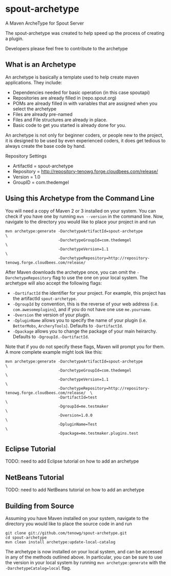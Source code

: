 spout-archetype
===============

A Maven ArcheType for Spout Server

The spout-archetype was created to help speed up the process of creating a plugin.

Developers please feel free to contribute to the archetype

What is an Archetype
--------------------
An archetype is basically a template used to help create maven applications. They include:

* Dependencies needed for basic operation (in this case spoutapi)
* Repositories are already filled in (repo.spout.org)
* POMs are already filled in with variables that are assigned when you select the archetype
* Files are already pre-named
* Files and File structures are already in place.
* Basic code to get you started is already done for you.

An archetype is not only for beginner coders, or people new to the project, it is designed to be used by even experienced coders, it does get tedious to always create the base code by hand.

Repository Settings

* ArtifactId = spout-archetype
* Repository = http://repository-tenowg.forge.cloudbees.com/release/
* Version = 1.0
* GroupID = com.thedemgel

Using this Archetype from the Command Line
------------------------------------------
You will need a copy of Maven 2 or 3 installed on your system. You can check if you have one by running `mvn --version` in the command line. Now, navigate to the directory you would like to place your project in and run

	mvn archetype:generate -DarchetypeArtifactId=spout-archetype                                        \
	                       -DarchetypeGroupId=com.thedemgel                                             \
	                       -DarchetypeVersion=1.1                                                       \
	                       -DarchetypeRepository=http://repository-tenowg.forge.cloudbees.com/release/

After Maven downloads the archetype once, you can omit the `-DarchetypeRepository` flag to use the one on your local system. The archetype will also accept the following flags:

* `-DartifactId` the identifier for your project. For example, this project has the artifactId `spout-archetype`.
* `-DgroupId` by convention, this is the reverse of your web address (i.e. `com.awesomeplugins`), and if you do not have one use `me.yourname`.
* `-Dversion` the version of your plugin.
* `-DpluginName` allows you to specify the name of your plugin (i.e. `BetterMobs`, `ArcheryTools`). Defaults to `-DartifactId`.
* `-Dpackage` allows you to change the package of your main heirarchy. Defaults to `-DgroupId.-DartifactId`.

Note that if you do not specify these flags, Maven will prompt you for them. A more complete example might look like this:

	mvn archetype:generate -DarchetypeArtifactId=spout-archetype                                        \
	                       -DarchetypeGroupId=com.thedemgel                                             \
	                       -DarchetypeVersion=1.1                                                       \
	                       -DarchetypeRepository=http://repository-tenowg.forge.cloudbees.com/release/  \
	                       -DartifactId=test                                                            \
	                       -DgroupId=me.testmaker                                                       \
	                       -Dversion=1.0.0                                                              \
	                       -DpluginName=Test                                                            \
	                       -Dpackage=me.testmaker.plugins.test

Eclipse Tutorial
----------------
TODO: need to add Eclipse tutorial on how to add an archetype

NetBeans Tutorial
-----------------
TODO: need to add NetBeans tutorial on how to add an archetype

Building from Source
--------------------
Assuming you have Maven installed on your system, navigate to the directory you would like to place the source code in and run

	git clone git://github.com/tenowg/spout-archetype.git
	cd spout-archetype
	mvn clean install archetype:update-local-catalog

The archetype is now installed on your local system, and can be accessed in any of the methods outlined above. In particular, you can be sure to use the version in your local system by running `mvn archetype:generate` with the `-DarchetypeCatalog=local` flag.